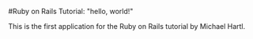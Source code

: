 #Ruby on Rails Tutorial: "hello, world!"

This is the first application for the Ruby on Rails tutorial by Michael Hartl.